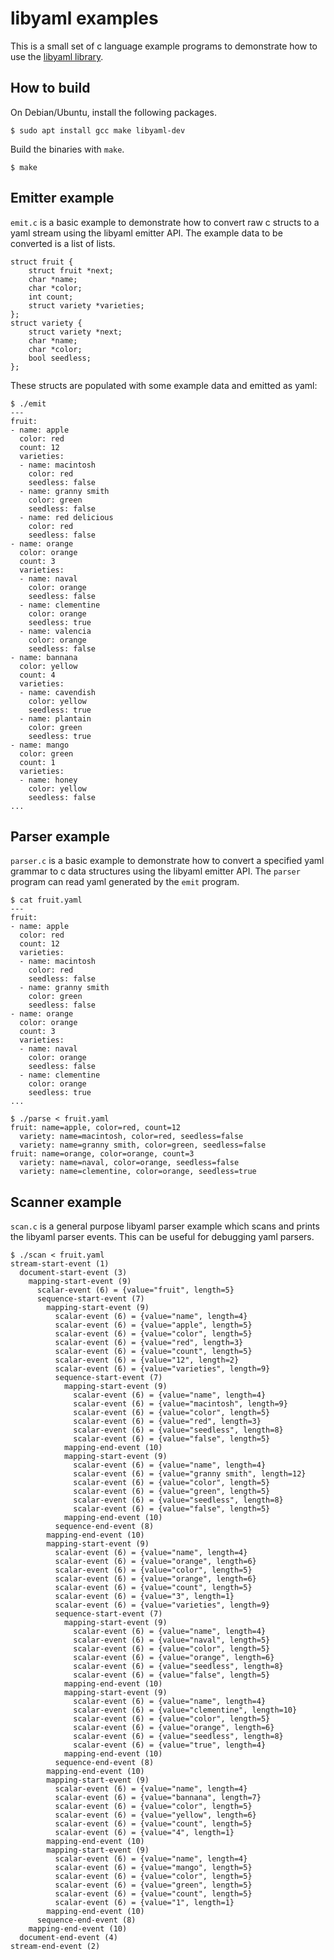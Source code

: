 # libyaml examples

This is a small set of c language example programs to demonstrate how to use
the [libyaml library](http://pyyaml.org/wiki/LibYAML).

## How to build

On Debian/Ubuntu, install the following packages.

    $ sudo apt install gcc make libyaml-dev

Build the binaries with `make`.

    $ make

## Emitter example

`emit.c` is a basic example to demonstrate how to convert raw c structs to a
yaml stream using the libyaml emitter API.  The example data to be converted is
a list of lists.

    struct fruit {
        struct fruit *next;
        char *name;
        char *color;
        int count;
        struct variety *varieties;
    };
    struct variety {
        struct variety *next;
        char *name;
        char *color;
        bool seedless;
    };

These structs are populated with some example data and emitted as yaml:

    $ ./emit
    ---
    fruit:
    - name: apple
      color: red
      count: 12
      varieties:
      - name: macintosh
        color: red
        seedless: false
      - name: granny smith
        color: green
        seedless: false
      - name: red delicious
        color: red
        seedless: false
    - name: orange
      color: orange
      count: 3
      varieties:
      - name: naval
        color: orange
        seedless: false
      - name: clementine
        color: orange
        seedless: true
      - name: valencia
        color: orange
        seedless: false
    - name: bannana
      color: yellow
      count: 4
      varieties:
      - name: cavendish
        color: yellow
        seedless: true
      - name: plantain
        color: green
        seedless: true
    - name: mango
      color: green
      count: 1
      varieties:
      - name: honey
        color: yellow
        seedless: false
    ...


## Parser example

`parser.c` is a basic example to demonstrate how to convert a specified yaml
grammar to c data structures using the libyaml emitter API.  The `parser`
program can read yaml generated by the `emit` program.

    $ cat fruit.yaml
    ---
    fruit:
    - name: apple
      color: red
      count: 12
      varieties:
      - name: macintosh
        color: red
        seedless: false
      - name: granny smith
        color: green
        seedless: false
    - name: orange
      color: orange
      count: 3
      varieties:
      - name: naval
        color: orange
        seedless: false
      - name: clementine
        color: orange
        seedless: true
    ...

    $ ./parse < fruit.yaml
    fruit: name=apple, color=red, count=12
      variety: name=macintosh, color=red, seedless=false
      variety: name=granny smith, color=green, seedless=false
    fruit: name=orange, color=orange, count=3
      variety: name=naval, color=orange, seedless=false
      variety: name=clementine, color=orange, seedless=true

## Scanner example

`scan.c` is a general purpose libyaml parser example which scans and prints the
libyaml parser events. This can be useful for debugging yaml parsers.

    $ ./scan < fruit.yaml
    stream-start-event (1)
      document-start-event (3)
        mapping-start-event (9)
          scalar-event (6) = {value="fruit", length=5}
          sequence-start-event (7)
            mapping-start-event (9)
              scalar-event (6) = {value="name", length=4}
              scalar-event (6) = {value="apple", length=5}
              scalar-event (6) = {value="color", length=5}
              scalar-event (6) = {value="red", length=3}
              scalar-event (6) = {value="count", length=5}
              scalar-event (6) = {value="12", length=2}
              scalar-event (6) = {value="varieties", length=9}
              sequence-start-event (7)
                mapping-start-event (9)
                  scalar-event (6) = {value="name", length=4}
                  scalar-event (6) = {value="macintosh", length=9}
                  scalar-event (6) = {value="color", length=5}
                  scalar-event (6) = {value="red", length=3}
                  scalar-event (6) = {value="seedless", length=8}
                  scalar-event (6) = {value="false", length=5}
                mapping-end-event (10)
                mapping-start-event (9)
                  scalar-event (6) = {value="name", length=4}
                  scalar-event (6) = {value="granny smith", length=12}
                  scalar-event (6) = {value="color", length=5}
                  scalar-event (6) = {value="green", length=5}
                  scalar-event (6) = {value="seedless", length=8}
                  scalar-event (6) = {value="false", length=5}
                mapping-end-event (10)
              sequence-end-event (8)
            mapping-end-event (10)
            mapping-start-event (9)
              scalar-event (6) = {value="name", length=4}
              scalar-event (6) = {value="orange", length=6}
              scalar-event (6) = {value="color", length=5}
              scalar-event (6) = {value="orange", length=6}
              scalar-event (6) = {value="count", length=5}
              scalar-event (6) = {value="3", length=1}
              scalar-event (6) = {value="varieties", length=9}
              sequence-start-event (7)
                mapping-start-event (9)
                  scalar-event (6) = {value="name", length=4}
                  scalar-event (6) = {value="naval", length=5}
                  scalar-event (6) = {value="color", length=5}
                  scalar-event (6) = {value="orange", length=6}
                  scalar-event (6) = {value="seedless", length=8}
                  scalar-event (6) = {value="false", length=5}
                mapping-end-event (10)
                mapping-start-event (9)
                  scalar-event (6) = {value="name", length=4}
                  scalar-event (6) = {value="clementine", length=10}
                  scalar-event (6) = {value="color", length=5}
                  scalar-event (6) = {value="orange", length=6}
                  scalar-event (6) = {value="seedless", length=8}
                  scalar-event (6) = {value="true", length=4}
                mapping-end-event (10)
              sequence-end-event (8)
            mapping-end-event (10)
            mapping-start-event (9)
              scalar-event (6) = {value="name", length=4}
              scalar-event (6) = {value="bannana", length=7}
              scalar-event (6) = {value="color", length=5}
              scalar-event (6) = {value="yellow", length=6}
              scalar-event (6) = {value="count", length=5}
              scalar-event (6) = {value="4", length=1}
            mapping-end-event (10)
            mapping-start-event (9)
              scalar-event (6) = {value="name", length=4}
              scalar-event (6) = {value="mango", length=5}
              scalar-event (6) = {value="color", length=5}
              scalar-event (6) = {value="green", length=5}
              scalar-event (6) = {value="count", length=5}
              scalar-event (6) = {value="1", length=1}
            mapping-end-event (10)
          sequence-end-event (8)
        mapping-end-event (10)
      document-end-event (4)
    stream-end-event (2)
